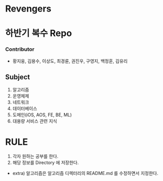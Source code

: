 # Revengers

# 하반기 복수 Repo

### Contributor
- 황지웅, 김용수, 이상도, 최경륜, 권진우, 구영지, 백정훈, 김유리

## Subject

1. 알고리즘
2. 운영체제
3. 네트워크
4. 데이터베이스
5. 도메인(iOS, AOS, FE, BE, ML)
6. 대용량 서비스 관련 지식

# RULE

1. 각자 원하는 공부를 한다.
2. 해당 정보를 Directory 에 저장한다.

- extra) 알고리즘은 알고리즘 디렉터리의 README.md 를 수정하면서 지정한다.
